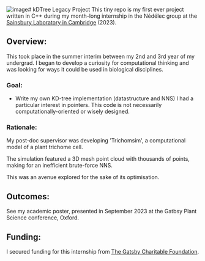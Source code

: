 ![image](https://github.com/user-attachments/assets/0c8226a1-87e5-4180-acb0-8c8f59a7d651)# kDTree Legacy Project
This tiny repo is my first ever project written in C++ during my month-long internship in the Nédélec group at the [Sainsbury Laboratory in Cambridge](https://www.slcu.cam.ac.uk/) (2023).

## Overview:
This took place in the summer interim between my 2nd and 3rd year of my undergrad. I began to develop a curiosity for computational thinking and was looking for ways it could be used in biological disciplines. 

### Goal:
- Write my own KD-tree implementation (datastructure and NNS) 
I had a particular interest in pointers. This code is not necessarily computationally-oriented or wisely designed.

### Rationale:
My post-doc supervisor was developing 'Trichomsim', a computational model of a plant trichome cell.

The simulation featured a 3D mesh point cloud with thousands of points, making for an inefficient brute-force NNS.

This was an avenue explored for the sake of its optimisation.

## Outcomes:
See my academic poster, presented in September 2023 at the Gatbsy Plant Science conference, Oxford.

## Funding:
I secured funding for this internship from [The Gatsby Charitable Foundation](https://www.gatsby.org.uk/plant-science/programmes/sainsbury-undergraduate-studentships).
